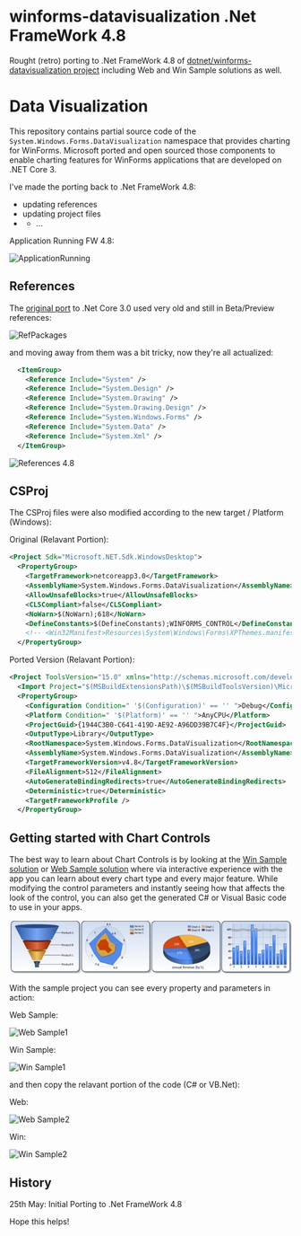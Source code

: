 # winforms-datavisualization .Net FrameWork 4.8
 Rought (retro) porting to .Net FrameWork 4.8 of [dotnet/winforms-datavisualization project](https://github.com/dotnet/winforms-datavisualization) including Web and Win Sample solutions as well. 
 
# Data Visualization
This repository contains partial source code of the `System.Windows.Forms.DataVisualization` namespace that provides charting for WinForms. 
Microsoft ported and open sourced those components to enable charting features for WinForms applications that are developed on .NET Core 3.

I've made the porting back to .Net FrameWork 4.8:
- updating references
- updating project files
- - ...

Application Running FW 4.8:

![ApplicationRunning](https://user-images.githubusercontent.com/12256319/119492775-c0da3200-bd5f-11eb-8c43-fcbe4c259120.PNG)



## References
The [original port](https://github.com/dotnet/winforms-datavisualization) to .Net Core 3.0 used very old and still in Beta/Preview references:

![RefPackages](https://user-images.githubusercontent.com/12256319/115697948-60bd2e00-a364-11eb-96a3-4de0586dc830.PNG)

and moving away from them was a bit tricky, now they're all actualized:
```xml
  <ItemGroup>
    <Reference Include="System" />
    <Reference Include="System.Design" />
    <Reference Include="System.Drawing" />
    <Reference Include="System.Drawing.Design" />
    <Reference Include="System.Windows.Forms" />
    <Reference Include="System.Data" />
    <Reference Include="System.Xml" />
  </ItemGroup>
  ```
  ![References 4.8](https://user-images.githubusercontent.com/12256319/119493149-2fb78b00-bd60-11eb-9330-0e07e2765b4e.PNG)


## CSProj
The CSProj files were also modified according to the new target / Platform (Windows):

Original (Relavant Portion):
```xml
<Project Sdk="Microsoft.NET.Sdk.WindowsDesktop">
  <PropertyGroup>
    <TargetFramework>netcoreapp3.0</TargetFramework>
    <AssemblyName>System.Windows.Forms.DataVisualization</AssemblyName>
    <AllowUnsafeBlocks>true</AllowUnsafeBlocks>
    <CLSCompliant>false</CLSCompliant>
    <NoWarn>$(NoWarn);618</NoWarn>
    <DefineConstants>$(DefineConstants);WINFORMS_CONTROL</DefineConstants>
    <!-- <Win32Manifest>Resources\System\Windows\Forms\XPThemes.manifest</Win32Manifest> -->
  </PropertyGroup>
  ```
  
Ported Version (Relavant Portion):
```xml
<Project ToolsVersion="15.0" xmlns="http://schemas.microsoft.com/developer/msbuild/2003">
  <Import Project="$(MSBuildExtensionsPath)\$(MSBuildToolsVersion)\Microsoft.Common.props" Condition="Exists('$(MSBuildExtensionsPath)\$(MSBuildToolsVersion)\Microsoft.Common.props')" />
  <PropertyGroup>
    <Configuration Condition=" '$(Configuration)' == '' ">Debug</Configuration>
    <Platform Condition=" '$(Platform)' == '' ">AnyCPU</Platform>
    <ProjectGuid>{1944C3B0-C641-419D-AE92-A96DD39B7C4F}</ProjectGuid>
    <OutputType>Library</OutputType>
    <RootNamespace>System.Windows.Forms.DataVisualization</RootNamespace>
    <AssemblyName>System.Windows.Forms.DataVisualization</AssemblyName>
    <TargetFrameworkVersion>v4.8</TargetFrameworkVersion>
    <FileAlignment>512</FileAlignment>
    <AutoGenerateBindingRedirects>true</AutoGenerateBindingRedirects>
    <Deterministic>true</Deterministic>
    <TargetFrameworkProfile />
  </PropertyGroup>
```

    
## Getting started with Chart Controls
The best way to learn about Chart Controls is by looking at the [Win Sample solution](https://github.com/AngeloCresta/winforms-datavisualization-net4.8/tree/main/WinSamples) or [Web Sample solution](https://github.com/AngeloCresta/winforms-datavisualization-net4.8/tree/main/WebSamples)  where via interactive experience with the app you can learn about every chart type and every major feature. While modifying the control parameters and instantly seeing how that affects the look of the control, you can also get the generated C# or Visual Basic code to use in your apps.

![Chart Controls](sample-screenshot.png)

With the sample project you can see every property and parameters in action:

Web Sample:

![Web Sample1](https://user-images.githubusercontent.com/12256319/119494153-46121680-bd61-11eb-93fa-fe0c0c50e16e.PNG)

Win Sample:

![Win Sample1](https://user-images.githubusercontent.com/12256319/119494701-e405e100-bd61-11eb-9d37-67ecfde8a49d.PNG)


and then copy the relavant portion of the code (C# or VB.Net):

Web:

![Web Sample2](https://user-images.githubusercontent.com/12256319/119494385-8c677580-bd61-11eb-9af3-f887a717ac6d.PNG)

Win:

![Win Sample2](https://user-images.githubusercontent.com/12256319/115695886-729dd180-a362-11eb-9662-3981e1072dd6.PNG)


## History
25th May: Initial Porting to .Net FrameWork 4.8

Hope this helps!
